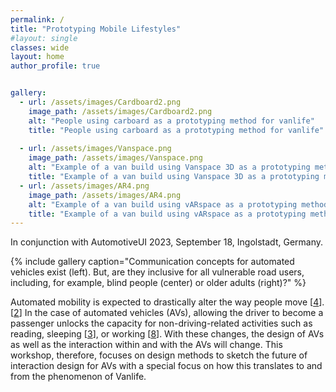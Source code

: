 ```yaml
---
permalink: /
title: "Prototyping Mobile Lifestyles"
#layout: single
classes: wide
layout: home
author_profile: true


gallery:
  - url: /assets/images/Cardboard2.png
    image_path: /assets/images/Cardboard2.png
    alt: "People using carboard as a prototyping method for vanlife"
    title: "People using carboard as a prototyping method for vanlife" 
    
  - url: /assets/images/Vanspace.png
    image_path: /assets/images/Vanspace.png
    alt: "Example of a van build using Vanspace 3D as a prototyping method."
    title: "Example of a van build using Vanspace 3D as a prototyping method."
  - url: /assets/images/AR4.png
    image_path: /assets/images/AR4.png
    alt: "Example of a van build using vARspace as a prototyping method."
    title: "Example of a van build using vARspace as a prototyping method."
---
```

<p> <span style="font-size: 1 em"> In conjunction with AutomotiveUI 2023, September 18, Ingolstadt, Germany.</span>

{% include gallery caption="Communication concepts for automated vehicles exist (left). But, are they inclusive for all vulnerable road users, including, for example, blind people (center) or older adults (right)?" %}

Automated mobility is expected to drastically alter the way people move [[4]({{site.baseurl}}/References/#ref4)]. [[2]({{site.baseurl}}/References/#ref2)]  In the case of automated vehicles (AVs),
allowing the driver to become a passenger unlocks the capacity for non-driving-related activities such as reading,
sleeping [[3]({{site.baseurl}}/References/#ref3)], or working [[8]({{site.baseurl}}/References/#ref8)].
With these changes, the design of AVs as well as the interaction within and with the AVs will change. This workshop,
therefore, focuses on design methods to sketch the future of interaction design for AVs with a special focus on how this
translates to and from the phenomenon of Vanlife.

